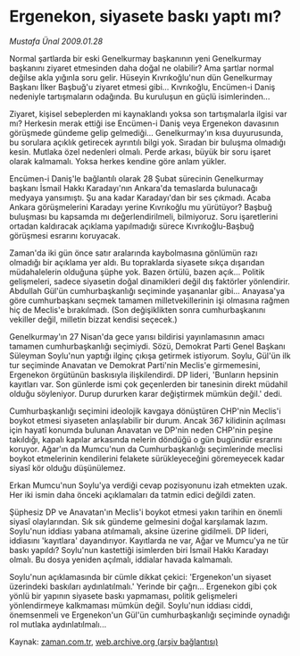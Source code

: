 # Ergenekon, siyasete baskı yaptı mı?

*Mustafa Ünal 2009.01.28*

<tr><td class="metin" colspan="2" style="padding-top: 20px; padding-left: 5px; padding-right: 10px;">Normal şartlarda bir eski Genelkurmay başkanının yeni Genelkurmay başkanını ziyaret etmesinden daha doğal ne olabilir? Ama şartlar normal değilse akla yığınla soru gelir. Hüseyin Kıvrıkoğlu'nun dün Genelkurmay Başkanı İlker Başbuğ'u ziyaret etmesi gibi... Kıvrıkoğlu, Encümen-i Daniş nedeniyle tartışmaların odağında. Bu kuruluşun en güçlü isimlerinden...</td></tr><tr><td class="metin" colspan="2" style="padding-top: 20px; padding-left: 5px; padding-right: 10px;"><p> Ziyaret, kişisel sebeplerden mi kaynaklandı yoksa son tartışmalarla ilgisi var mı? Herkesin merak ettiği ise Encümen-i Daniş veya Ergenekon davasının görüşmede gündeme gelip gelmediği... Genelkurmay'ın kısa duyurusunda, bu sorulara açıklık getirecek ayrıntılı bilgi yok. Sıradan bir buluşma olmadığı kesin. Mutlaka özel nedenleri olmalı. Perde arkası, büyük bir soru işaret olarak kalmamalı. Yoksa herkes kendine göre anlam yükler. 
<p> Encümen-i Daniş'le bağlantılı olarak 28 Şubat sürecinin Genelkurmay başkanı İsmail Hakkı Karadayı'nın Ankara'da temaslarda bulunacağı medyaya yansımıştı. Şu ana kadar Karadayı'dan bir ses çıkmadı. Acaba Ankara görüşmelerini Karadayı yerine Kıvrıkoğlu mu yürütüyor? Başbuğ buluşması bu kapsamda mı değerlendirilmeli, bilmiyoruz. Soru işaretlerini ortadan kaldıracak açıklama yapılmadığı sürece Kıvrıkoğlu-Başbuğ görüşmesi esrarını koruyacak. 
<p> Zaman'da iki gün önce satır aralarında kaybolmasına gönlümün razı olmadığı bir açıklama yer aldı. Bu topraklarda siyasete sıkça dışarıdan müdahalelerin olduğuna şüphe yok. Bazen örtülü, bazen açık... Politik gelişmeleri, sadece siyasetin doğal dinamikleri değil dış faktörler yönlendirir. Abdullah Gül'ün cumhurbaşkanlığı seçiminde yaşananlar gibi... Anayasa'ya göre cumhurbaşkanı seçmek tamamen milletvekillerinin işi olmasına rağmen hiç de Meclis'e bırakılmadı. (Son değişiklikten sonra cumhurbaşkanını vekiller değil, milletin bizzat kendisi seçecek.) 
<p> Genelkurmay'ın 27 Nisan'da gece yarısı bildirisi yayınlamasının amacı tamamen cumhurbaşkanlığı seçimiydi. Sözü, Demokrat Parti Genel Başkanı Süleyman Soylu'nun yaptığı ilginç çıkışa getirmek istiyorum. Soylu, Gül'ün ilk tur seçiminde Anavatan ve Demokrat Parti'nin Meclis'e girmemesini, Ergenekon örgütünün baskısıyla ilişkilendirdi. DP lideri, 'Bunların hepsinin kayıtları var. Son günlerde ismi çok geçenlerden bir tanesinin direkt müdahil olduğu söyleniyor. Durup dururken karar değiştirmek mümkün değil.' dedi. 
<p> Cumhurbaşkanlığı seçimini ideolojik kavgaya dönüştüren CHP'nin Meclis'i boykot etmesi siyaseten anlaşılabilir bir durum. Ancak 367 kilidinin açılması için hayatî konumda bulunan Anavatan ve DP'nin neden CHP'nin peşine takıldığı, kapalı kapılar arkasında nelerin döndüğü o gün bugündür esrarını koruyor. Ağar'ın da Mumcu'nun da Cumhurbaşkanlığı seçimlerinde meclisi boykot etmelerinin kendilerini felakete sürükleyeceğini göremeyecek kadar siyasî kör olduğu düşünülemez. 
<p> Erkan Mumcu'nun Soylu'ya verdiği cevap pozisyonunu izah etmekten uzak. Her iki ismin daha önceki açıklamaları da tatmin edici değildi zaten. 
<p> Şüphesiz DP ve Anavatan'ın Meclis'i boykot etmesi yakın tarihin en önemli siyasî olaylarından. Sık sık gündeme gelmesini doğal karşılamak lazım. Soylu'nun iddiası yabana atılmamalı, aksine üzerine gidilmeli. DP lideri, iddiasını 'kayıtlara' dayandırıyor. Kayıtlarda ne var, Ağar ve Mumcu'ya ne tür baskı yapıldı? Soylu'nun kastettiği isimlerden biri İsmail Hakkı Karadayı olmalı. Bu dosya yeniden açılmalı, iddialar havada kalmamalı. 
<p> Soylu'nun açıklamasında bir cümle dikkat çekici: 'Ergenekon'un siyaset üzerindeki baskıları aydınlatılmalı.' Yerinde bir çağrı... Ergenekon gibi çok yönlü bir yapının siyasete baskı yapmaması, politik gelişmeleri yönlendirmeye kalkmaması mümkün değil. Soylu'nun iddiası ciddi, önemsenmeli ve Ergenekon'un Gül'ün cumhurbaşkanlığı seçiminde oynadığı rol mutlaka aydınlatılmalı... <br/></p></p></p></p></p></p></p></p></td></tr>

Kaynak: [zaman.com.tr](http://zaman.com.tr/yazar.do?yazino=808899), [web.archive.org (arşiv bağlantısı)](http://web.archive.org/web/20090203025258/http://zaman.com.tr:80/yazar.do?yazino=808899)
